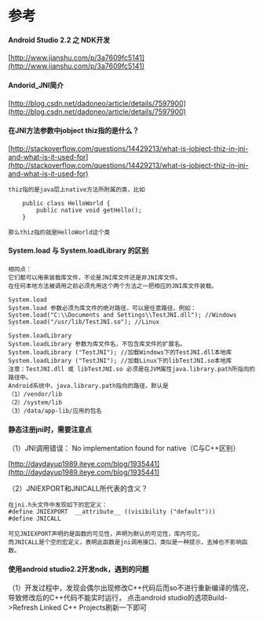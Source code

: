 # 参考 #

#### Android Studio 2.2 之 NDK开发 ####
[http://www.jianshu.com/p/3a7609fc5141](http://www.jianshu.com/p/3a7609fc5141)

####  Andorid_JNI简介 ####
[http://blog.csdn.net/dadoneo/article/details/7597900](http://blog.csdn.net/dadoneo/article/details/7597900)

#### 在JNI方法参数中jobject thiz指的是什么？  ####
[http://stackoverflow.com/questions/14429213/what-is-jobject-thiz-in-jni-and-what-is-it-used-for](http://stackoverflow.com/questions/14429213/what-is-jobject-thiz-in-jni-and-what-is-it-used-for)

	thiz指的是java层上native方法所附属的类，比如
	
		public class HelloWorld {
			public native void getHello();
		}
	
	那么thiz指的就是HelloWorld这个类


#### System.load 与 System.loadLibrary 的区别 ####

	相同点：
	它们都可以用来装载库文件，不论是JNI库文件还是非JNI库文件。
	在任何本地方法被调用之前必须先用这个两个方法之一把相应的JNI库文件装载。
	
	System.load
	System.load 参数必须为库文件的绝对路径，可以是任意路径，例如：
	System.load("C:\\Documents and Settings\\TestJNI.dll"); //Windows
	System.load("/usr/lib/TestJNI.so"); //Linux
	
	System.loadLibrary
	System.loadLibrary 参数为库文件名，不包含库文件的扩展名。
	System.loadLibrary ("TestJNI"); //加载Windows下的TestJNI.dll本地库
	System.loadLibrary ("TestJNI"); //加载Linux下的libTestJNI.so本地库
	注意：TestJNI.dll 或 libTestJNI.so 必须是在JVM属性java.library.path所指向的路径中。
	Android系统中，java.library.path指向的路径，默认是
	（1）/vendor/lib  
	（2）/system/lib 
	（3）/data/app-lib/应用的包名


#### 静态注册jni时，需要注意点  #####

（1）JNI调用错误： No implementation found for native（C与C++区别）

[http://daydayup1989.iteye.com/blog/1935441](http://daydayup1989.iteye.com/blog/1935441)


（2）JNIEXPORT和JNICALL所代表的含义？
	
	在jni.h头文件中发现如下的宏定义：
	#define JNIEXPORT  __attribute__ ((visibility ("default")))
	#define JNICALL

	可见JNIEXPORT声明的是函数的可见性，声明为默认的可见性，库内可见。
	而JNICALL是个空的宏定义，表明此函数是jni调用接口，类似是一种提示，去掉也不影响函数。


#### 使用android studio2.2开发ndk，遇到的问题  ####

（1）开发过程中，发现会偶尔出现修改C++代码后而so不进行重新编译的情况，导致修改后的C++代码不能实时运行，
点击android studio的选项Build->Refresh Linked C++ Projects刷新一下即可
